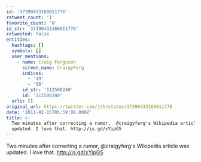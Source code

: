 ```yaml
---
id: '37390433160011776'
retweet_count: '1'
favorite_count: '0'
id_str: '37390433160011776'
retweeted: false
entities:
  hashtags: []
  symbols: []
  user_mentions:
    - name: Craig Ferguson
      screen_name: CraigyFerg
      indices:
        - '39'
        - '50'
      id_str: '112508240'
      id: '112508240'
  urls: []
original_url: https://twitter.com/jth/status/37390433160011776
date: '2011-02-15T05:59:08.000Z'
title: >-
  Two minutes after correcting a rumor,  @craigyferg's Wikipedia article was
  updated. I love that. http://is.gd/xYipG5
---
```


Two minutes after correcting a rumor,  @craigyferg's Wikipedia article was updated. I love that. http://is.gd/xYipG5